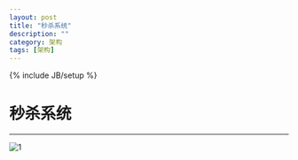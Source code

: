 ```yaml
---
layout: post
title: "秒杀系统"
description: ""
category: 架构
tags: [架构]
---
```

{% include JB/setup %}
# 秒杀系统   
---

![1](http://zhangdadi.github.io/image/spike.png)
